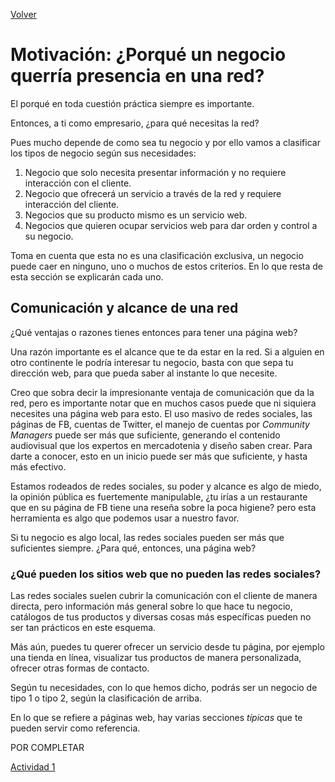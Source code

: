 [Volver](README.md)
# Motivación: ¿Porqué un negocio querría presencia en una red?

El porqué en toda cuestión práctica siempre es importante.

Entonces, a ti como empresario, ¿para qué necesitas la red?

Pues mucho depende de como sea tu negocio y por ello vamos a clasificar los tipos de negocio según sus necesidades:

1. Negocio que solo necesita presentar información y no requiere interacción con el cliente.
2. Negocio que ofrecerá un servicio a través de la red y requiere interacción del cliente.
3. Negocios que su producto mismo es un servicio web.
4. Negocios que quieren ocupar servicios web para dar orden y control a su negocio.

Toma en cuenta que esta no es una clasificación exclusiva, un negocio puede caer en ninguno, uno o muchos de estos criterios. En lo que resta de esta sección se explicarán cada uno.


## Comunicación y alcance de una red
¿Qué ventajas o razones tienes entonces para tener una página web?

Una razón importante es el alcance que te da estar en la red. Si a alguien en otro continente le podría interesar tu negocio, basta con que sepa tu dirección web, para que pueda saber al instante lo que necesite.

Creo que sobra decir la impresionante ventaja de comunicación que da la red, pero es importante notar que en muchos casos puede que ni siquiera necesites una página web para esto.
El uso masivo de redes sociales, las páginas de FB, cuentas de Twitter, el manejo de cuentas por *Community Managers* puede ser más que suficiente, generando el contenido audiovisual que los expertos en mercadotenia y diseño saben crear. Para darte a conocer, esto en un inicio puede ser más que suficiente, y hasta más efectivo.

Estamos rodeados de redes sociales, su poder y alcance es algo de miedo, la opinión pública es fuertemente manipulable, ¿tu irías a un restaurante que en su página de FB tiene una reseña sobre la poca higiene? pero esta herramienta es algo que podemos usar a nuestro favor.

Si tu negocio es algo local, las redes sociales pueden ser más que suficientes siempre. ¿Para qué, entonces, una página web?
### ¿Qué pueden los sitios web que no pueden las redes sociales?
Las redes sociales suelen cubrir la comunicación con el cliente de manera directa, pero información más general sobre lo que hace tu negocio, catálogos de tus productos y diversas cosas más específicas pueden no ser tan prácticos en este esquema.

Más aún, puedes tu querer ofrecer un servicio desde tu página, por ejemplo una tienda en línea, visualizar tus productos de manera personalizada, ofrecer otras formas de contacto.

Según tu necesidades, con lo que hemos dicho, podrás ser un negocio de tipo 1 o tipo 2, según la clasificación de arriba.

En lo que se refiere a páginas web, hay varias secciones *típicas* que te pueden servir como referencia.

POR COMPLETAR

[Actividad 1](https://drive.google.com/open?id=1j1srdw_9AzMsx1ucvsdVNAeZ5tTptREn)
